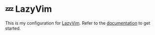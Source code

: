 # 💤 LazyVim

This is my configuration for [LazyVim](https://github.com/LazyVim/LazyVim).
Refer to the [documentation](https://lazyvim.github.io/installation) to get started.
